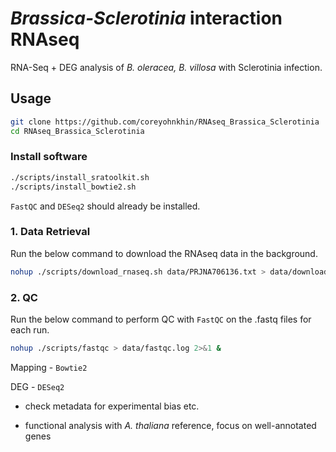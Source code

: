 # *Brassica-Sclerotinia* interaction RNAseq

RNA-Seq + DEG analysis of *B. oleracea, B. villosa* with Sclerotinia infection.

## Usage
```bash
git clone https://github.com/coreyohnkhin/RNAseq_Brassica_Sclerotinia
cd RNAseq_Brassica_Sclerotinia
```

### Install software
```bash
./scripts/install_sratoolkit.sh
./scripts/install_bowtie2.sh
```

`FastQC` and `DESeq2` should already be installed.

### 1. Data Retrieval

Run the below command to download the RNAseq data in the background.
```bash
nohup ./scripts/download_rnaseq.sh data/PRJNA706136.txt > data/download_rnaseq.log 2>&1 &
```
### 2. QC
Run the below command to perform QC with `FastQC` on the .fastq files for each run.
```bash
nohup ./scripts/fastqc > data/fastqc.log 2>&1 &
```

Mapping - `Bowtie2`

DEG - `DESeq2`

 - check metadata for experimental bias etc.

 - functional analysis with *A. thaliana* reference, focus on well-annotated genes
